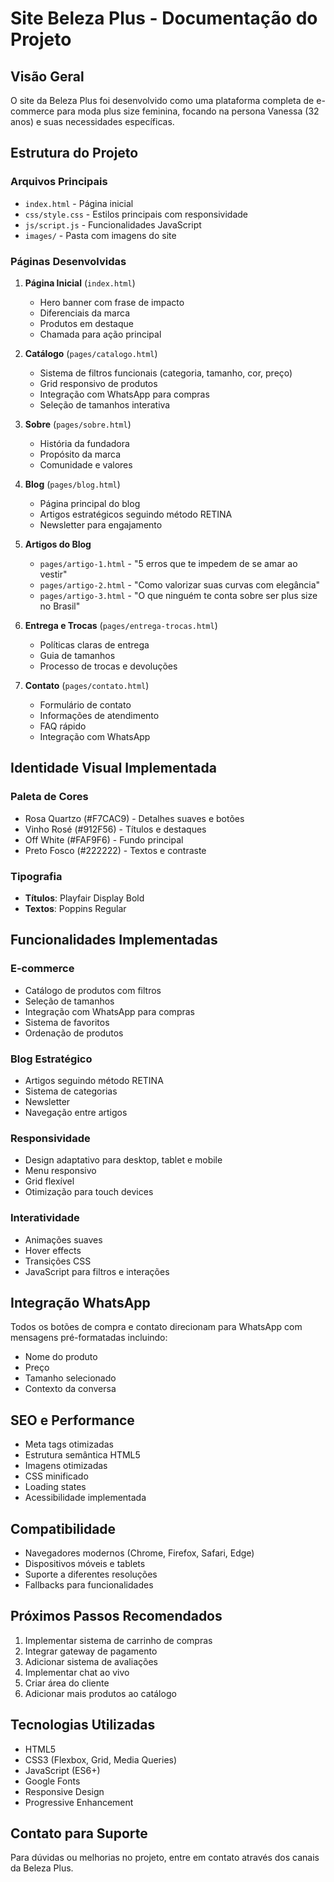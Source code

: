 # Site Beleza Plus - Documentação do Projeto

## Visão Geral
O site da Beleza Plus foi desenvolvido como uma plataforma completa de e-commerce para moda plus size feminina, focando na persona Vanessa (32 anos) e suas necessidades específicas.

## Estrutura do Projeto

### Arquivos Principais
- `index.html` - Página inicial
- `css/style.css` - Estilos principais com responsividade
- `js/script.js` - Funcionalidades JavaScript
- `images/` - Pasta com imagens do site

### Páginas Desenvolvidas
1. **Página Inicial** (`index.html`)
   - Hero banner com frase de impacto
   - Diferenciais da marca
   - Produtos em destaque
   - Chamada para ação principal

2. **Catálogo** (`pages/catalogo.html`)
   - Sistema de filtros funcionais (categoria, tamanho, cor, preço)
   - Grid responsivo de produtos
   - Integração com WhatsApp para compras
   - Seleção de tamanhos interativa

3. **Sobre** (`pages/sobre.html`)
   - História da fundadora
   - Propósito da marca
   - Comunidade e valores

4. **Blog** (`pages/blog.html`)
   - Página principal do blog
   - Artigos estratégicos seguindo método RETINA
   - Newsletter para engajamento

5. **Artigos do Blog**
   - `pages/artigo-1.html` - "5 erros que te impedem de se amar ao vestir"
   - `pages/artigo-2.html` - "Como valorizar suas curvas com elegância"
   - `pages/artigo-3.html` - "O que ninguém te conta sobre ser plus size no Brasil"

6. **Entrega e Trocas** (`pages/entrega-trocas.html`)
   - Políticas claras de entrega
   - Guia de tamanhos
   - Processo de trocas e devoluções

7. **Contato** (`pages/contato.html`)
   - Formulário de contato
   - Informações de atendimento
   - FAQ rápido
   - Integração com WhatsApp

## Identidade Visual Implementada

### Paleta de Cores
- Rosa Quartzo (#F7CAC9) - Detalhes suaves e botões
- Vinho Rosé (#912F56) - Títulos e destaques
- Off White (#FAF9F6) - Fundo principal
- Preto Fosco (#222222) - Textos e contraste

### Tipografia
- **Títulos**: Playfair Display Bold
- **Textos**: Poppins Regular

## Funcionalidades Implementadas

### E-commerce
- Catálogo de produtos com filtros
- Seleção de tamanhos
- Integração com WhatsApp para compras
- Sistema de favoritos
- Ordenação de produtos

### Blog Estratégico
- Artigos seguindo método RETINA
- Sistema de categorias
- Newsletter
- Navegação entre artigos

### Responsividade
- Design adaptativo para desktop, tablet e mobile
- Menu responsivo
- Grid flexível
- Otimização para touch devices

### Interatividade
- Animações suaves
- Hover effects
- Transições CSS
- JavaScript para filtros e interações

## Integração WhatsApp
Todos os botões de compra e contato direcionam para WhatsApp com mensagens pré-formatadas incluindo:
- Nome do produto
- Preço
- Tamanho selecionado
- Contexto da conversa

## SEO e Performance
- Meta tags otimizadas
- Estrutura semântica HTML5
- Imagens otimizadas
- CSS minificado
- Loading states
- Acessibilidade implementada

## Compatibilidade
- Navegadores modernos (Chrome, Firefox, Safari, Edge)
- Dispositivos móveis e tablets
- Suporte a diferentes resoluções
- Fallbacks para funcionalidades

## Próximos Passos Recomendados
1. Implementar sistema de carrinho de compras
2. Integrar gateway de pagamento
3. Adicionar sistema de avaliações
4. Implementar chat ao vivo
5. Criar área do cliente
6. Adicionar mais produtos ao catálogo

## Tecnologias Utilizadas
- HTML5
- CSS3 (Flexbox, Grid, Media Queries)
- JavaScript (ES6+)
- Google Fonts
- Responsive Design
- Progressive Enhancement

## Contato para Suporte
Para dúvidas ou melhorias no projeto, entre em contato através dos canais da Beleza Plus.


